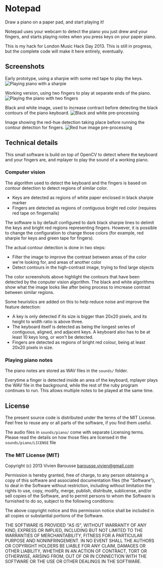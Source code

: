 # Notepad

Draw a piano on a paper pad, and start playing it!

Notepad uses your webcam to detect the piano you just drew and your fingers,
and starts playing notes when you press keys on your paper piano.

This is my hack for London Music Hack Day 2013. This is still
in progress, but the complete code will make it here entirely,
eventually.

## Screenshots

Early prototype, using a sharpie with some red tape to play the keys.
![Playing piano with a sharpie](https://raw.github.com/VivienBarousse/notepad/master/screenshots/playing_piano.png)

Working version, using two fingers to play at separate ends of the piano.
![Playing the piano with two fingers](https://raw.github.com/VivienBarousse/notepad/master/screenshots/two_fingers_playing.png)

Black and white image, used to increase contract before detecting the black
contours of the piano keyboard.
![Black and white pre-processing](https://raw.github.com/VivienBarousse/notepad/master/screenshots/black_color_detection.png)

Image showing the red-hue detection taking place before running the contour
detection for fingers.
![Red hue image pre-processing](https://raw.github.com/VivienBarousse/notepad/master/screenshots/red_color_detection.png)

## Technical details

This small software is build on top of OpenCV to detect where the keyboard and
your fingers are, and mplayer to play the sound of a working piano.

### Computer vision

The algorithm used to detect the keyboard and the fingers is based on contour
detection to detect regions of similar color.
* Keys are detected as regions of white paper enclosed in black sharpie marker
* Fingers are detected as regions of contiguous bright red color (requires red
  tape on fingernails)

The software is by default configured to dark black sharpie lines to delimit
the keys and bright red regions representing fingers. However, it is possible
to change the configuration to change those colors (for example, red sharpie
for keys and green tape for fingers).

The actual contour detection is done in two steps:
* Filter the image to improve the contrast between areas of the color we're
  looking for, and areas of another color
* Detect contours in the high-contrast image, trying to find large objects

The color screenshots above highlight the contours that have been detected by
the conputer vision algorithm. The black and white algorithms show what the
image looks like after being process to imcrease contrast between similar
regions.

Some heuristics are added on this to help reduce noise and improve the feature
detection:
* A key is only detected if its size is bigger than 20x20 pixels, and its
  height to width ratio is above three.
* The keyboard itself is detected as being the longest series of contiguous,
  aligned, and adjacent keys. A keyboard also has to be at least 10 keys long,
  or won't be detected.
* Fingers are detected as regions of bright red colour, being at least 20x20
  pixels in size.

### Playing piano notes

The piano notes are stored as WAV files in the `sounds/` folder.

Everytime a finger is detected inside an area of the keyboard, mplayer
plays the WAV file in the background, while the rest of the ruby program
continues to run. This allows multiple notes to be played at the same time.

## License

The present source code is distributed under the terms of the MIT License.
Feel free to reuse any or all parts of the software, if you find them useful.

The audio files in `sounds/piano/` come with separate Licensing terms. Please
read the details on how those files are licensed in the
`sounds/piano/LICENSE` file

### The MIT License (MIT)

Copyright (c) 2013 Vivien Barousse <barousse.vivien@gmail.com>

Permission is hereby granted, free of charge, to any person obtaining a copy
of this software and associated documentation files (the "Software"), to deal
in the Software without restriction, including without limitation the rights
to use, copy, modify, merge, publish, distribute, sublicense, and/or sell
copies of the Software, and to permit persons to whom the Software is
furnished to do so, subject to the following conditions:

The above copyright notice and this permission notice shall be included in
all copies or substantial portions of the Software.

THE SOFTWARE IS PROVIDED "AS IS", WITHOUT WARRANTY OF ANY KIND, EXPRESS OR
IMPLIED, INCLUDING BUT NOT LIMITED TO THE WARRANTIES OF MERCHANTABILITY,
FITNESS FOR A PARTICULAR PURPOSE AND NONINFRINGEMENT. IN NO EVENT SHALL THE
AUTHORS OR COPYRIGHT HOLDERS BE LIABLE FOR ANY CLAIM, DAMAGES OR OTHER
LIABILITY, WHETHER IN AN ACTION OF CONTRACT, TORT OR OTHERWISE, ARISING FROM,
OUT OF OR IN CONNECTION WITH THE SOFTWARE OR THE USE OR OTHER DEALINGS IN
THE SOFTWARE.
